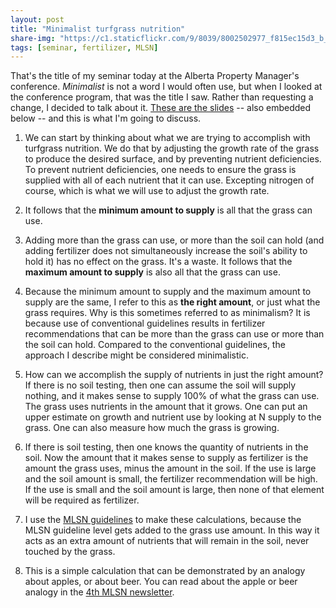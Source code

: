 ```yaml
---
layout: post
title: "Minimalist turfgrass nutrition"
share-img: "https://c1.staticflickr.com/9/8039/8002502977_f815ec15d3_b_d.jpg"
tags: [seminar, fertilizer, MLSN]
---
```


That's the title of my seminar today at the Alberta Property Manager's conference. *Minimalist* is not a word I would often use, but when I looked at the conference program, that was the title I saw. Rather than requesting a change, I decided to talk about it. [These are the slides](https://speakerdeck.com/micahwoods/minimalist-turfgrass-nutrition) -- also embedded below -- and this is what I'm going to discuss.

1. We can start by thinking about what we are trying to accomplish with turfgrass nutrition. We do that by adjusting the growth rate of the grass to produce the desired surface, and by preventing nutrient deficiencies. To prevent nutrient deficiencies, one needs to ensure the grass is supplied with all of each nutrient that it can use. Excepting nitrogen of course, which is what we will use to adjust the growth rate.

2. It follows that the **minimum amount to supply** is all that the grass can use. 

3. Adding more than the grass can use, or more than the soil can hold (and adding fertilizer does not simultaneously increase the soil's ability to hold it) has no effect on the grass. It's a waste. It follows that the **maximum amount to supply** is also all that the grass can use.

4. Because the minimum amount to supply and the maximum amount to supply are the same, I refer to this as **the right amount**, or just what the grass requires. Why is this sometimes referred to as minimalism? It is because use of conventional guidelines results in fertilizer recommendations that can be more than the grass can use or more than the soil can hold. Compared to the conventional guidelines, the approach I describe might be considered minimalistic.

5. How can we accomplish the supply of nutrients in just the right amount? If there is no soil testing, then one can assume the soil will supply nothing, and it makes sense to supply 100% of what the grass can use. The grass uses nutrients in the amount that it grows. One can put an upper estimate on growth and nutrient use by looking at N supply to the grass. One can also measure how much the grass is growing. 

6. If there is soil testing, then one knows the quantity of nutrients in the soil. Now the amount that it makes sense to supply as fertilizer is the amount the grass uses, minus the amount in the soil. If the use is large and the soil amount is small, the fertilizer recommendation will be high. If the use is small and the soil amount is large, then none of that element will be required as fertilizer.

7. I use the [MLSN guidelines](https://www.paceturf.org/journal/minimum_level_for_sustainable_nutrition) to make these calculations, because the MLSN guideline level gets added to the grass use amount. In this way it acts as an extra amount of nutrients that will remain in the soil, never touched by the grass.

8. This is a simple calculation that can be demonstrated by an analogy about apples, or about beer. You can read about the apple or beer analogy in the [4th MLSN newsletter](http://files.asianturfgrass.com/201711_mlsn_newsletter.pdf).

<script async class="speakerdeck-embed" data-id="70506c66294a4f6486dec53c3be23016" data-ratio="1.33333333333333" src="//speakerdeck.com/assets/embed.js"></script>
